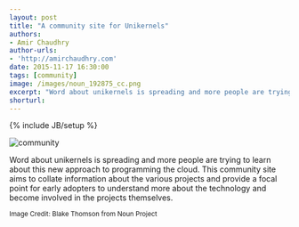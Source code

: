 ```yaml
---
layout: post
title: "A community site for Unikernels"
authors:
- Amir Chaudhry
author-urls:
- 'http://amirchaudhry.com'
date: 2015-11-17 16:30:00
tags: [community]
image: /images/noun_192875_cc.png
excerpt: "Word about unikernels is spreading and more people are trying to learn about this new approach to programming the cloud.  This community site aims to collate information about the various projects and provide a focal point for early adopters to understand more about the technology and become involved in the projects themselves."
shorturl: 
---
```

{% include JB/setup %}

![community]({{BASE_PATH}}/images/noun_192875_cc.png)

Word about unikernels is spreading and more people are trying to learn about this new approach to programming the cloud.  This community site aims to collate information about the various projects and provide a focal point for early adopters to understand more about the technology and become involved in the projects themselves.

<small>Image Credit: Blake Thomson from Noun Project</small>